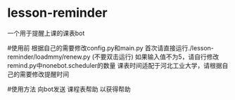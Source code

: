 # lesson-reminder
一个用于提醒上课的课表bot

#使用前
根据自己的需要修改config.py和main.py
首次请直接运行./lesson-reminder/loadmmy/renew.py  (不要双击运行)
如果输入值不为5，请自行修改remind.py中nonebot.scheduler的数量
课表时间适配于河北工业大学，请根据自己的需要修改提醒时间


#使用方法
向bot发送 课程表帮助 以获得帮助
